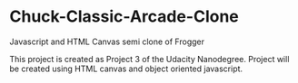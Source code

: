 Chuck-Classic-Arcade-Clone
==========================

Javascript and HTML Canvas semi clone of Frogger 

This project is created as Project 3 of the Udacity Nanodegree.  Project will be created using HTML canvas and object oriented javascript.
